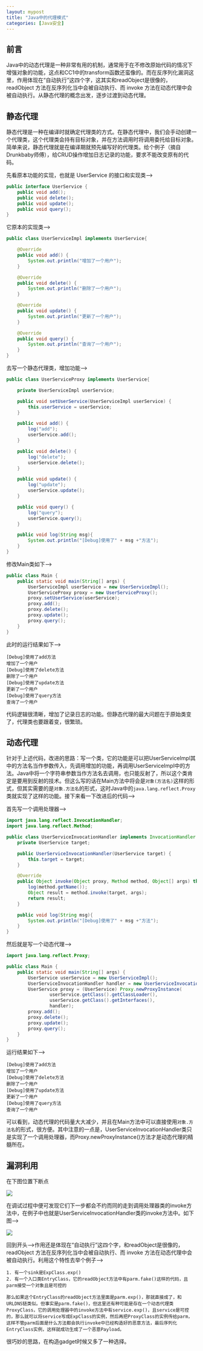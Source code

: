 ```yaml
---
layout: mypost
title: "Java中的代理模式"
categories: [Java安全]
---
```


## 前言

Java中的动态代理是一种非常有用的机制，通常用于在不修改原始代码的情况下增强对象的功能，这点和CC1中的transform函数还蛮像的。而在反序列化漏洞这里，作用体现在“自动执行”这四个字，这其实和readObject是很像的，readObject 方法在反序列化当中会被自动执行、而 invoke 方法在动态代理中会被自动执行。从静态代理的概念出发，逐步过渡到动态代理。

## 静态代理

静态代理是一种在编译时就确定代理类的方式。在静态代理中，我们会手动创建一个代理类，这个代理类会持有目标对象，并在方法调用时将调用委托给目标对象。简单来说，静态代理就是在编译期就预先编写好的代理类。给个例子（摘自Drunkbaby师傅），给CRUD操作增加日志记录的功能，要求不能改变原有的代码。

先看原本功能的实现，也就是 UserService 的接口和实现类-->

```java
public interface UserService {
    public void add();
    public void delete();
    public void update();
    public void query();
}
```

它原本的实现类-->

```java
public class UserServiceImpl implements UserService{

    @Override
    public void add() {
        System.out.println("增加了一个用户");
    }

    @Override
    public void delete() {
        System.out.println("删除了一个用户");
    }

    @Override
    public void update() {
        System.out.println("更新了一个用户");
    }

    @Override
    public void query() {
        System.out.println("查询了一个用户");
    }
}
```

去写一个静态代理类，增加功能-->

```java
public class UserServiceProxy implements UserService{

    private UserServiceImpl userService;

    public void setUserService(UserServiceImpl userService) {
        this.userService = userService;
    }

    public void add() {
        log("add");
        userService.add();
    }

    public void delete() {
        log("delete");
        userService.delete();
    }

    public void update() {
        log("update");
        userService.update();
    }

    public void query() {
        log("query");
        userService.query();
    }

    public void log(String msg){
        System.out.println("[Debug]使用了" + msg +"方法");
    }
}
```

修改Main类如下-->

```java
public class Main {
    public static void main(String[] args) {
        UserServiceImpl userService = new UserServiceImpl();
        UserServiceProxy proxy = new UserServiceProxy();
        proxy.setUserService(userService);
        proxy.add();
        proxy.delete();
        proxy.update();
        proxy.query();
    }
}
```

此时的运行结果如下-->

```
[Debug]使用了add方法
增加了一个用户
[Debug]使用了delete方法
删除了一个用户
[Debug]使用了update方法
更新了一个用户
[Debug]使用了query方法
查询了一个用户
```

代码逻辑很清晰，增加了记录日志的功能。但静态代理的最大问题在于原始类变了，代理类也要跟着变，很繁琐。

## 动态代理

针对于上述代码，改进的思路：写一个类，它的功能是可以把UserServiceImpl其中的方法名当作参数传入，先调用增加的功能，再调用UserServiceImpl中的方法。Java中将一个字符串参数当作方法名去调用，也只能反射了，所以这个类肯定是要用到反射的技术。但这么写的话在Main方法中将会是`对象(方法名)`这样的形式，但其实需要的是`对象.方法名`的形式，这时Java中的`java.lang.reflect.Proxy`类就实现了这样的功能。接下来看一下改进后的代码-->

首先写一个调用处理器-->

```java
import java.lang.reflect.InvocationHandler;
import java.lang.reflect.Method;

public class UserServiceInvocationHandler implements InvocationHandler {
    private UserService target;

    public UserServiceInvocationHandler(UserService target) {
        this.target = target;
    }

    @Override
    public Object invoke(Object proxy, Method method, Object[] args) throws Throwable {
        log(method.getName());
        Object result = method.invoke(target, args);
        return result;
    }

    public void log(String msg){
        System.out.println("[Debug]使用了" + msg +"方法");
    }
}
```

然后就是写一个动态代理-->

```java
import java.lang.reflect.Proxy;

public class Main {
    public static void main(String[] args) {
        UserService userService = new UserServiceImpl();
        UserServiceInvocationHandler handler = new UserServiceInvocationHandler(userService);
        UserService proxy = (UserService) Proxy.newProxyInstance(
                userService.getClass().getClassLoader(),
                userService.getClass().getInterfaces(),
                handler);
        proxy.add();
        proxy.delete();
        proxy.update();
        proxy.query();
    }
}
```

运行结果如下-->

```
[Debug]使用了add方法
增加了一个用户
[Debug]使用了delete方法
删除了一个用户
[Debug]使用了update方法
更新了一个用户
[Debug]使用了query方法
查询了一个用户
```

可以看到，动态代理的代码量大大减少，并且在Main方法中可以直接使用`对象.方法名`的形式，很方便。其中注意的一点是，UserServiceInvocationHandler类只是实现了一个调用处理器，而Proxy.newProxyInstance()方法才是动态代理的精髓所在。

## 漏洞利用

在下图位置下断点

![](image-75.png)

在调试过程中便可发现它们下一步都会不约而同的走到调用处理器类的invoke方法中，在例子中也就是UserServiceInvocationHandler类的invoke方法中。如下图-->

![](image-76.png)

回到开头-->作用还是体现在“自动执行”这四个字，和readObject是很像的，readObject 方法在反序列化当中会被自动执行、而 invoke 方法在动态代理中会被自动执行。利用这个特性去举个例子-->

```
1. 有一个sink是ExpClass.exp()
2. 有一个入口类EntryClass，它的readObject方法中有parm.fake()这样的代码，且parm接受一个对象且是可控的

那么如果这个EntryClass的readObject方法里面是parm.exp()，那就直接成了，和URLDNS链类似。但事实是parm.fake()，但这里还有种可能是存在一个动态代理类ProxyClass，它的调用处理器中的invoke方法中有service.exp()，且service是可控的，那么就可以将service写成ExpClass的实例，然后再把ProxyClass的实例传给parm，这样不管parm后面是什么方法都会执行invoke中已经构造好的恶意方法，最后序列化EntryClass实例，这样就成功生成了一个恶意Payload。
```

很巧妙的思路，在构造gadget时候又多了一种选择。